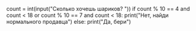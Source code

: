 count = int(input("Сколько хочешь шариков? "))
if count % 10 == 4 and count < 18 or count % 10 == 7 and count < 18:
    print("Нет, найди нормального продавца")
else:
    print("Да, бери")
